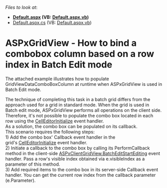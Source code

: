 <!-- default file list -->
*Files to look at*:

* **[Default.aspx](./CS/Default.aspx) (VB: [Default.aspx.vb](./VB/Default.aspx.vb))**
* [Default.aspx.cs](./CS/Default.aspx.cs) (VB: [Default.aspx.vb](./VB/Default.aspx.vb))
<!-- default file list end -->
# ASPxGridView - How to bind a combobox column based on a row index in Batch Edit mode


<p>The attached example illustrates how to populate GridViewDataComboBoxColumn at runtime when ASPxGridView is used in Batch Edit mode.</p>
<p>The technique of completing this task in a batch grid differs from the approach used for a grid in standard mode. When the grid is used in Batch edit mode, ASPxGridView performs all operations on the client side. Therefore, it's not possible to populate the combo box located in each row using the <a href="https://documentation.devexpress.com/#AspNet/DevExpressWebASPxGridView_CellEditorInitializetopic">CellEditorInitialize</a> event handler.<br />As a solution, the combo box can be populated on its callback.<br />This scenario requires the following steps:<br />1) Add the combo box' Callback event handler in the grid's <a href="https://documentation.devexpress.com/#AspNet/DevExpressWebASPxGridView_CellEditorInitializetopic">CellEditorInitialize</a> event handler.<br />2) Initiate a callback to the combo box by calling its PerformCallback method in the client-side <a href="https://documentation.devexpress.com/AspNet/DevExpressWebASPxGridViewScriptsASPxClientGridView_BatchEditStartEditingtopic.aspx">ASPxClientGridView.BatchEditStartEditing</a> event handler. Pass a row's visible index obtained via e.visibleIndex as a parameter of this method.<br />3) Add required items to the combo box in its server-side Callback event handler. You can get the current row index from the callback parameter (e.Parameter).</p>

<br/>


